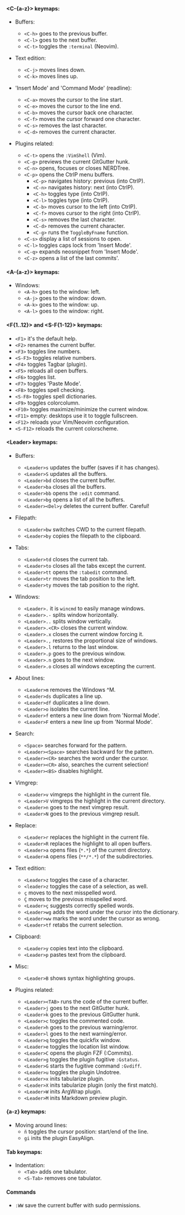 #### \<C-{a-z}\> keymaps:

- Buffers:
  - `<C-h>` goes to the previous buffer.
  - `<C-l>` goes to the next buffer.
  - `<C-t>` toggles the `:terminal` (Neovim).

- Text edition:
  - `<C-j>` moves lines down.
  - `<C-k>` moves lines up.

- 'Insert Mode' and 'Command Mode' (readline):
  - `<C-a>` moves the cursor to the line start.
  - `<C-e>` moves the cursor to the line end.
  - `<C-b>` moves the cursor back one character.
  - `<C-f>` moves the cursor forward one character.
  - `<C-s>` removes the last character.
  - `<C-d>` removes the current character.

- Plugins related:
  - `<C-t>` opens the `:VimShell` (Vim).
  - `<C-g>` previews the current GitGutter hunk.
  - `<C-n>` opens, focuses or closes NERDTree.
  - `<C-p>` opens the CtrlP menu buffers.
    - `<C-p>` navigates history: previous (into CtrlP).
    - `<C-n>` navigates history: next (into CtrlP).
    - `<C-h>` toggles type (into CtrlP).
    - `<C-l>` toggles type (into CtrlP).
    - `<C-b>` moves cursor to the left (into CtrlP).
    - `<C-f>` moves cursor to the right (into CtrlP).
    - `<C-s>` removes the last character.
    - `<C-d>` removes the current character.
    - `<C-g>` runs the `ToggleByFname` function.
  - `<C-s>` display a list of sessions to open.
  - `<C-l>` toggles caps lock from 'Insert Mode'.
  - `<C-q>` expands neosnippet from 'Insert Mode'.
  - `<C-z>` opens a list of the last commits'.

#### \<A-{a-z}\> keymaps:

- Windows:
  - `<A-h>` goes to the window: left.
  - `<A-j>` goes to the window: down.
  - `<A-k>` goes to the window: up.
  - `<A-l>` goes to the window: right.

#### \<F{1..12}\> and \<S-F{1-12}\> keymaps:
- `<F1>` it's the default help.
- `<F2>` renames the current buffer.
- `<F3>` toggles line numbers.
- `<S-F3>` toggles relative numbers.
- `<F4>` toggles Tagbar (plugin).
- `<F5>` reloads all open buffers.
- `<F6>` toggles list.
- `<F7>` toggles 'Paste Mode'.
- `<F8>` toggles spell checking.
- `<S-F8>` toggles spell dictionaries.
- `<F9>` toggles colorcolumn.
- `<F10>` toggles maximize/minimize the current window.
- `<F11>` empty: desktops use it to toggle fullscreen.
- `<F12>` reloads your Vim/Neovim configuration.
- `<S-F12>` reloads the current colorscheme.

#### \<Leader\> keymaps:

- Buffers:
  - `<Leader>s` updates the buffer (saves if it has changes).
  - `<Leader>S` updates all the buffers.
  - `<Leader>bd` closes the current buffer.
  - `<Leader>ba` closes all the buffers.
  - `<Leader>bb` opens the `:edit` command.
  - `<Leader>bg` opens a list of all the buffers.
  - `<Leader><Del>y` deletes the current buffer. Careful!

- Filepath:
  - `<Leader>bw` switches CWD to the current filepath.
  - `<Leader>by` copies the filepath to the clipboard.

- Tabs:
  - `<Leader>td` closes the current tab.
  - `<Leader>to` closes all the tabs except the current.
  - `<Leader>tt` opens the `:tabedit` command.
  - `<Leader>tr` moves the tab position to the left.
  - `<Leader>ty` moves the tab position to the right.

- Windows:
  - `<Leader>.` it is `wincmd` to easily manage windows.
  - `<Leader>.-` splits window horizontally.
  - `<Leader>..` splits window vertically.
  - `<Leader>.<CR>` closes the current window.
  - `<Leader>.x` closes the current window forcing it.
  - `<Leader>.,` restores the proportional size of windows.
  - `<Leader>.l` returns to the last window.
  - `<Leader>.p` goes to the previous window.
  - `<Leader>.n` goes to the next window.
  - `<Leader>.o` closes all windows excepting the current.

- About lines:
  - `<Leader>m` removes the Windows ^M.
  - `<Leader>ds` duplicates a line up.
  - `<Leader>df` duplicates a line down.
  - `<Leader>o` isolates the current line.
  - `<Leader>f` enters a new line down from 'Normal Mode'.
  - `<Leader>F` enters a new line up from 'Normal Mode'.

- Search:
  - `<Space>` searches forward for the pattern.
  - `<Leader><Space>` searches backward for the pattern.
  - `<Leader><CR>` searches the word under the cursor.
  - `<Leader><CR>` also, searches the current selection!
  - `<Leader><BS>` disables highlight.

- Vimgrep:
  - `<Leader>v` vimgreps the highlight in the current file.
  - `<Leader>V` vimgreps the highlight in the current directory.
  - `<Leader>n` goes to the next vimgrep result.
  - `<Leader>N` goes to the previous vimgrep result.

- Replace:
  - `<Leader>r` replaces the highlight in the current file.
  - `<Leader>R` replaces the highlight to all open buffers.
  - `<Leader>a` opens files (`*.*`) of the current directory.
  - `<Leader>A` opens files (`**/*.*`) of the subdirectories.

- Text edition:
  - `<Leader>z` toggles the case of a character.
  - `<leader>z` toggles the case of a selection, as well.
  - `ç` moves to the next misspelled word.
  - `Ç` moves to the previous misspelled word.
  - `<Leader>ç` suggests correctly spelled words.
  - `<Leader>wg` adds the word under the cursor into the dictionary.
  - `<Leader>ww` marks the word under the cursor as wrong.
  - `<Leader>tf` retabs the current selection.

- Clipboard:
  - `<Leader>y` copies text into the clipboard.
  - `<Leader>p` pastes text from the clipboard.

- Misc:
  - `<Leader>B` shows syntax highlighting groups.

- Plugins related:
  - `<Leader><TAB>` runs the code of the current buffer.
  - `<Leader>j` goes to the next GitGutter hunk.
  - `<Leader>k` goes to the previous GitGutter hunk.
  - `<Leader>c` toggles the commented code.
  - `<Leader>h` goes to the previous warning/error.
  - `<Leader>l` goes to the next warning/error.
  - `<Leader>q` toggles the quickfix window.
  - `<Leader>e` toggles the location list window.
  - `<Leader>C` opens the plugin FZF (:Commits).
  - `<Leader>g` toggles the plugin fugitive `:Gstatus`.
  - `<Leader>G` starts the fugitive command `:Gvdiff`.
  - `<Leader>u` toggles the plugin Undotree.
  - `<Leader>x` inits tabularize plugin.
  - `<Leader>X` inits tabularize plugin (only the first match).
  - `<Leader>W` inits ArgWrap plugin.
  - `<Leader>M` inits Markdown preview plugin.

#### {a-z} keymaps:

- Moving around lines:
  - `ñ` toggles the cursor position: start/end of the line.
  - `gi` inits the plugin EasyAlign.

#### Tab keymaps:

- Indentation:
  - `<Tab>` adds one tabulator.
  - `<S-Tab>` removes one tabulator.

#### Commands

- `:WW` save the current buffer with sudo permissions.
